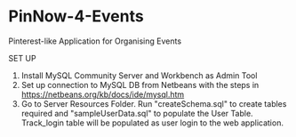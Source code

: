 # PinNow-4-Events
Pinterest-like Application for Organising Events


SET UP

1. Install MySQL Community Server and Workbench as Admin Tool
2. Set up connection to MySQL DB from Netbeans with the steps in https://netbeans.org/kb/docs/ide/mysql.htm
3. Go to Server Resources Folder. Run "createSchema.sql" to create tables required and "sampleUserData.sql" 
to populate the User Table. Track_login table will be populated as user login to the web application.
